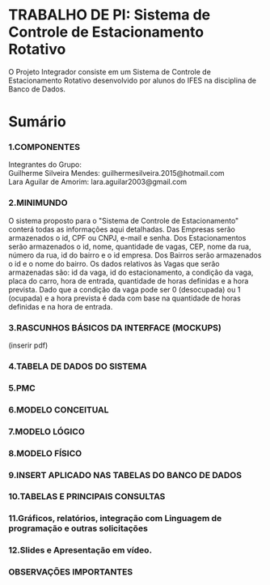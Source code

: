 # TRABALHO DE PI: Sistema de Controle de Estacionamento Rotativo
O Projeto Integrador consiste em um Sistema de Controle de Estacionamento Rotativo desenvolvido por alunos do IFES na disciplina de Banco de Dados.

# Sumário
<h3>1.COMPONENTES</h3>
  <p>Integrantes do Grupo:<br>
  Guilherme Silveira Mendes: guilhermesilveira.2015@hotmail.com<br>
  Lara Aguilar de Amorim: lara.aguilar2003@gmail.com</p>
  
<h3>2.MINIMUNDO</h3>
O sistema proposto para o "Sistema de Controle de Estacionamento" conterá todas as informações aqui detalhadas. Das Empresas  serão armazenados o id, CPF ou CNPJ, e-mail e senha. Dos Estacionamentos serão armazenados o id, nome, quantidade de vagas, CEP, nome da rua, número da rua, id do bairro e o id empresa. Dos Bairros serão armazenados o id e o nome do bairro. Os dados relativos às Vagas que serão armazenadas são: id da vaga, id do estacionamento, a condição da vaga, placa do carro, hora de entrada, quantidade de horas definidas e a hora prevista. Dado que a condição da vaga pode ser 0 (desocupada) ou 1 (ocupada) e a hora prevista é dada com base na quantidade de horas definidas e na hora de entrada.

<h3>3.RASCUNHOS BÁSICOS DA INTERFACE (MOCKUPS)</h3>
  <p>(inserir pdf)</p>
<h3>4.TABELA DE DADOS DO SISTEMA</h3>
  <p></p>
<h3>5.PMC</h3>
  <p></p>
<h3>6.MODELO CONCEITUAL</h3>
  <p></p>
<h3>7.MODELO LÓGICO</h3>
  <p></p>
<h3>8.MODELO FÍSICO</h3>
  <p></p>
<h3>9.INSERT APLICADO NAS TABELAS DO BANCO DE DADOS</h3>
  <p></p>
<h3>10.TABELAS E PRINCIPAIS CONSULTAS</h3>
  <p></p>
<h3>11.Gráficos, relatórios, integração com Linguagem de programação e outras solicitações</h3>
  <p></p>
<h3>12.Slides e Apresentação em vídeo.</h3>
  <p></p>
<h3>OBSERVAÇÕES IMPORTANTES</h3>
  
